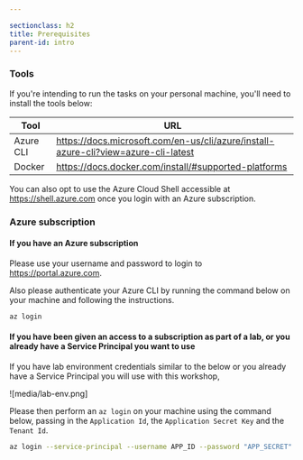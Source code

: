 ```yaml
---

sectionclass: h2
title: Prerequisites
parent-id: intro
---
```


### Tools

If you're intending to run the tasks on your personal machine, you'll need to install the tools below:

| Tool | URL     |
|------|---------|
| Azure CLI    | <https://docs.microsoft.com/en-us/cli/azure/install-azure-cli?view=azure-cli-latest> |
| Docker       | <https://docs.docker.com/install/#supported-platforms>        |

You can also opt to use the Azure Cloud Shell accessible at <https://shell.azure.com> once you login with an Azure subscription.

### Azure subscription

#### If you have an Azure subscription

Please use your username and password to login to <https://portal.azure.com>.

Also please authenticate your Azure CLI by running the command below on your machine and following the instructions.

```sh
az login
```

#### If you have been given an access to a subscription as part of a lab, or you already have a Service Principal you want to use

If you have lab environment credentials similar to the below or you already have a Service Principal you will use with this workshop,

![media/lab-env.png]

Please then perform an `az login` on your machine using the command below, passing in the `Application Id`, the `Application Secret Key` and the `Tenant Id`.

```sh
az login --service-principal --username APP_ID --password "APP_SECRET" --tenant TENANT_ID
```